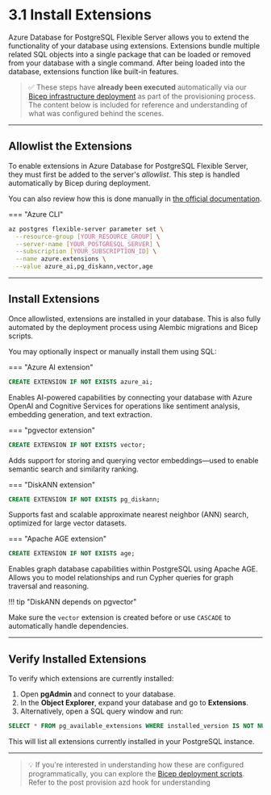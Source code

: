 # 3.1 Install Extensions

Azure Database for PostgreSQL Flexible Server allows you to extend the functionality of your database using extensions. Extensions bundle multiple related SQL objects into a single package that can be loaded or removed from your database with a single command. After being loaded into the database, extensions function like built-in features.

> ✅ These steps have **already been executed** automatically via our [Bicep infrastructure deployment](https://github.com/Azure-Samples/postgres-agentic-shop/blob/main/scripts/create-extension.sql) as part of the provisioning process.
> The content below is included for reference and understanding of what was configured behind the scenes.

---

## Allowlist the Extensions

To enable extensions in Azure Database for PostgreSQL Flexible Server, they must first be added to the server's _allowlist_. This step is handled automatically by Bicep during deployment.

You can also review how this is done manually in [the official documentation](https://learn.microsoft.com/azure/postgresql/extensions/how-to-allow-extensions).

=== "Azure CLI"

```bash
az postgres flexible-server parameter set \
  --resource-group [YOUR_RESOURCE_GROUP] \
  --server-name [YOUR_POSTGRESQL_SERVER] \
  --subscription [YOUR_SUBSCRIPTION_ID] \
  --name azure.extensions \
  --value azure_ai,pg_diskann,vector,age
```

---

## Install Extensions

Once allowlisted, extensions are installed in your database. This is also fully automated by the deployment process using Alembic migrations and Bicep scripts.

You may optionally inspect or manually install them using SQL:

=== "Azure AI extension"

```sql
CREATE EXTENSION IF NOT EXISTS azure_ai;
```

Enables AI-powered capabilities by connecting your database with Azure OpenAI and Cognitive Services for operations like sentiment analysis, embedding generation, and text extraction.

=== "pgvector extension"

```sql
CREATE EXTENSION IF NOT EXISTS vector;
```

Adds support for storing and querying vector embeddings—used to enable semantic search and similarity ranking.

=== "DiskANN extension"

```sql
CREATE EXTENSION IF NOT EXISTS pg_diskann;
```

Supports fast and scalable approximate nearest neighbor (ANN) search, optimized for large vector datasets.

=== "Apache AGE extension"

```sql
CREATE EXTENSION IF NOT EXISTS age;
```

Enables graph database capabilities within PostgreSQL using Apache AGE. Allows you to model relationships and run Cypher queries for graph traversal and reasoning.

!!! tip "DiskANN depends on pgvector"

Make sure the `vector` extension is created before or use `CASCADE` to automatically handle dependencies.

---

## Verify Installed Extensions

To verify which extensions are currently installed:

1. Open **pgAdmin** and connect to your database.
2. In the **Object Explorer**, expand your database and go to **Extensions**.
3. Alternatively, open a SQL query window and run:

```sql
SELECT * FROM pg_available_extensions WHERE installed_version IS NOT NULL;
```

This will list all extensions currently installed in your PostgreSQL instance.

---

> 💡 If you're interested in understanding how these are configured programmatically, you can explore the [Bicep deployment scripts](https://github.com/Azure-Samples/postgres-agentic-shop/blob/main/azd-hooks/). Refer to the post provision azd hook for understanding